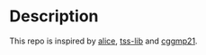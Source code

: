 # Description

This repo is inspired by [alice](https://github.com/getamis/alice), [tss-lib](https://github.com/bnb-chain/tss-lib) and [cggmp21](https://github.com/dfns/cggmp21).
